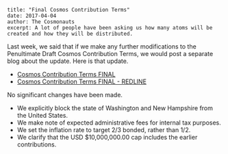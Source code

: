 ~~~
title: "Final Cosmos Contribution Terms"
date: 2017-04-04
author: The Cosmonauts
excerpt: A lot of people have been asking us how many atoms will be created and how they will be distributed.
~~~

Last week, we said that if we make any further modifications
to the Penultimate Draft Cosmos Contribution Terms, we would
post a separate blog about the update.  Here is that update.

* [Cosmos Contribution Terms FINAL](https://github.com/cosmos/cosmos/raw/master/fundraiser/Interchain%20Cosmos%20Contribution%20Terms%20-%20FINAL.pdf)
* [Cosmos Contribution Terms FINAL - REDLINE](https://github.com/cosmos/cosmos/raw/master/fundraiser/Interchain%20Cosmos%20Contribution%20Terms%20-%20FINAL%20-%20REDLINE.docx)

No significant changes have been made.

* We explicitly block the state of Washington and New Hampshire from the United States.
* We make note of expected administrative fees for internal tax purposes.
* We set the inflation rate to target 2/3 bonded, rather than 1/2.
* We clarify that the USD $10,000,000.00 cap includes the earlier contributions.
